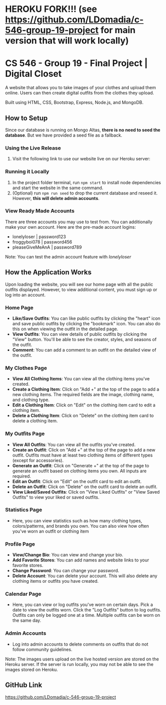 # HEROKU FORK!!! (see https://github.com/LDomadia/c-546-group-19-project for main version that will work locally)

# CS 546 - Group 19 - Final Project | Digital Closet
A website that allows you to take images of your clothes and upload them online. Users can then create digital outfits from the clothes they upload.

Built using HTML, CSS, Bootstrap, Express, Node.js, and MongoDB.

## How to Setup
Since our database is running on Mongo Altas, **there is no need to seed the database**. But we have provided a seed file as a fallback.

### Using the Live Release
1. Visit the following link to use our website live on our Heroku server:  

### Running it Locally
1. In the project folder terminal, run `npm start` to install node dependencies and start the website in the same command.
2. (Optional) run `npm run seed` to drop the current database and reseed it. However, **this will delete admin accounts**. 

### View Ready Made Accounts
There are three accounts you may use to test from. You can additionally make your own account. Here are the pre-made account logins: 
- lonelyloser | password123 
- froggyboi078 | password456
- pleaseGiveMeAnA | password789

Note: You can test the admin account feature with *lonelyloser*

## How the Application Works
Upon loading the website, you will see our home page with all the public outfits displayed. However, to view additional content, you must sign up or log into an account.

### Home Page
- **Like/Save Outfits**: You can like public outfits by clicking the "heart" icon and save public outfits by clicking the "bookmark" icon. You can also do this on when viewing the outfit in the detailed page.
- **View Outfits**: You can view details of public outfits by clicking the "View" button. You'll be able to see the creator, styles, and seasons of the outfit.
- **Comment**: You can add a comment to an outfit on the detailed view of the outfit.

### My Clothes Page
- **View All Clothing Items**: You can view all the clothing items you've created.
- **Create a Clothing Item**: Click on "Add +" at the top of the page to add a new clothing items. The required fields are the image, clothing name, and clothing type.
- **Edit a Clothing Item**: Click on "Edit" on the clothing item card to edit a clothing item.
- **Delete a Clothing Item**: Click on "Delete" on the clothing item card to delete a clothing item.

### My Outfits Page
- **View All Outfits**: You can view all the outfits you've created.
- **Create an Outfit**: Click on "Add +" at the top of the page to add a new outfit. Outfits must have at least two clothing items of different types (except for accessories).  
- **Generate an Outfit**: Click on "Generate +" at the top of the page to generate an outfit based on clothing items you own. All inputs are required.
- **Edit an Outfit**: Click on "Edit" on the outfit card to edit an outfit.
- **Delete an Outfit**: Click on "Delete" on the outfit card to delete an outfit.
- **View Liked/Saved Outfits**: Click on "View Liked Outfits" or "View Saved Outfits" to view your liked or saved outfits.

### Statistics Page
- Here, you can view statistics such as how many clothing types, colors/patterns, and brands you own. You can also view how often you've worn an outfit or clothing item

### Profile Page
- **View/Change Bio**: You can view and change your bio.
- **Add Favorite Stores**: You can add names and website links to your favorite stores.
- **Change Password**: You can change your password.
- **Delete Account**: You can delete your account. This will also delete any clothing items or outfits you have created.

### Calendar Page
- Here, you can view or log outfits you've worn on certain days. Pick a date to view the outfits worn. Click the "Log Outfits" button to log outfits. Outfits can only be logged one at a time. Multiple outfits can be worn on the same day.

### Admin Accounts
- Log into admin accounts to delete comments on outfits that do not follow community guidelines.

Note: The images users upload on the live hosted version are stored on the Heroku server. If the server is run locally, you may not be able to see the images stored on Heroku.


## GitHub Link
https://github.com/LDomadia/c-546-group-19-project
